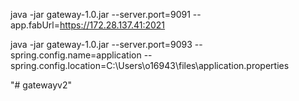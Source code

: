 java -jar gateway-1.0.jar --server.port=9091 --app.fabUrl=https://172.28.137.41:2021

java -jar gateway-1.0.jar --server.port=9093 --spring.config.name=application --spring.config.location=C:\Users\o16943\files\application.properties



"# gatewayv2" 
